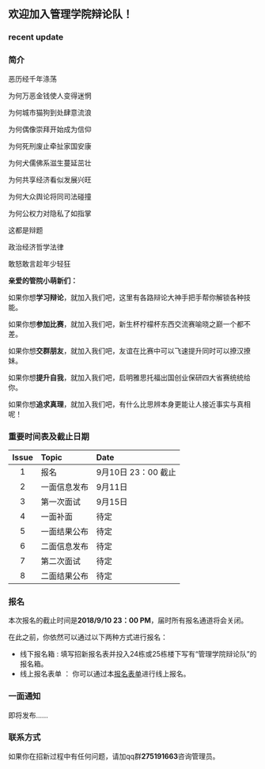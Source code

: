## 欢迎加入管理学院辩论队！


### recent update



### 简介
恶历经千年涤荡

为何万恶金钱使人变得迷惘

为何城市猫狗到处肆意流浪

为何偶像崇拜开始成为信仰

为何死刑废止牵扯家国安康

为何犬儒佛系滋生蔓延茁壮

为何共享经济看似发展兴旺

为何大众舆论将同司法碰撞

为何公权力对隐私了如指掌

这都是辩题

政治经济哲学法律

敢怒敢言趁年少轻狂

**亲爱的管院小萌新们：**

  如果你想**学习辩论**，就加入我们吧，这里有各路辩论大神手把手帮你解锁各种技能。

  如果你想**参加比赛**，就加入我们吧，新生杯柠檬杯东西交流赛喻晓之巅一个都不差。

  如果你想**交群朋友**，就加入我们吧，友谊在比赛中可以飞速提升同时可以撩汉撩妹。

  如果你想**提升自我**，就加入我们吧，启明雅思托福出国创业保研四大省赛统统给你。

  如果你想**追求真理**，就加入我们吧，有什么比思辨本身更能让人接近事实与真相呢！


### 重要时间表及截止日期

| Issue | Topic       | Date |
|:---:|:----------|:------------|
| 1  | 报名 | 9月10日 23：00 截止 |     
| 2  | 一面信息发布 |     9月11日     |
| 3  | 第一次面试  | 9月15日         |
| 4  | 一面补面  | 待定         |
| 5  | 一面结果公布  | 待定         |
| 6  | 二面信息发布  | 待定        |
| 7  | 第二次面试  | 待定         |
| 8  | 二面结果公布  | 待定         |



### 报名
 本次报名的截止时间是**2018/9/10 23：00 PM**，届时所有报名通道将会关闭。
 
 在此之前，你依然可以通过以下两种方式进行报名：
 - 线下报名箱 : 填写招新报名表并投入24栋或25栋楼下写有“管理学院辩论队”的报名箱。
 - 线上报名表单 ： 你可以通过本[报名表单](https://www.wjx.top/m/27387814.aspx)进行线上报名。

### 一面通知
即将发布......

### 联系方式
如果你在招新过程中有任何问题，请加qq群**275191663**咨询管理员。
